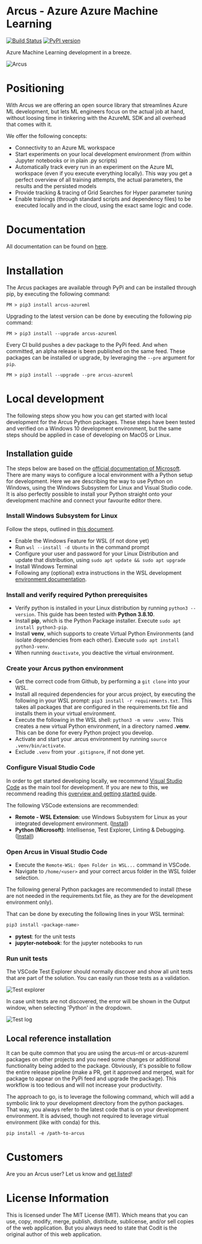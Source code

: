 # Arcus - Azure Azure Machine Learning
[![Build Status](https://dev.azure.com/codit/Arcus/_apis/build/status/Commit%20builds/CI%20-%20Arcus.ML?repoName=arcus-azure%2Farcus.ml&branchName=main)](https://dev.azure.com/codit/Arcus/_build/latest?definitionId=836&repoName=arcus-azure%2Farcus.ml&branchName=main)
[![PyPI version](https://badge.fury.io/py/arcus-azureml.svg)](https://badge.fury.io/py/arcus-azureml)

Azure Machine Learning development in a breeze.

![Arcus](https://raw.githubusercontent.com/arcus-azure/arcus/master/media/arcus.png)

# Positioning

With Arcus we are offering an open source library that streamlines Azure ML development, but lets ML engineers focus on the actual job at hand, without loosing time in tinkering with the AzureML SDK and all overhead that comes with it.

We offer the following concepts:

- Connectivity to an Azure ML workspace
- Start experiments on your local development environment (from within Jupyter notebooks or in plain .py scripts)
- Automatically track every run in an experiment on the Azure ML workspace (even if you execute everything locally).  This way you get a perfect overview of all training attempts, the actual parameters, the results and the persisted models
- Provide tracking & tracing of Grid Searches for Hyper parameter tuning
- Enable trainings (through standard scripts and dependency files) to be executed locally and in the cloud, using the exact same logic and code.

# Documentation
All documentation can be found on [here](https://azure-ml.arcus-azure.net/).

# Installation

The Arcus packages are available through PyPi and can be installed through pip, by executing the following command:

```shell
PM > pip3 install arcus-azureml
```

Upgrading to the latest version can be done by executing the following pip command:

```shell
PM > pip3 install --upgrade arcus-azureml 
```

Every CI build pushes a dev package to the PyPi feed.  And when committed, an alpha release is been published on the same feed.  These packages can be installed or upgrade, by leveraging the `--pre` argument for `pip`.

```shell
PM > pip3 install --upgrade --pre arcus-azureml
```

# Local development

The following steps show you how you can get started with local development for the Arcus Python packages.  These steps have been tested and verified on a Windows 10 development environment, but the same steps should be applied in case of developing on MacOS or Linux.

## Installation guide

The steps below are based on the [official documentation of Microsoft](https://docs.microsoft.com/en-us/windows/python/web-frameworks).  
There are many ways to configure a local environment with a Python setup for development.  Here we are describing the way to use Python on Windows, using the Windows Subsystem for Linux and Visual Studio code. 
It is also perfectly possible to install your Python straight onto your development machine and connect your favourite editor there.            

### Install Windows Subsystem for Linux

Follow the steps, outlined in [this document](https://docs.microsoft.com/en-us/windows/wsl/install).

- Enable the Windows Feature for WSL (if not done yet)
- Run `wsl --install -d Ubuntu` in the command prompt
- Configure your user and password for your Linux Distribution and update that distribution, using `sudo apt update && sudo apt upgrade`
- Install Windows Terminal
- Following any (optional) extra instructions in the WSL development [environment documentation](https://docs.microsoft.com/en-us/windows/wsl/setup/environment#set-up-your-linux-username-and-password).

### Install and verify required Python prerequisites

- Verify python is installed in your Linux distribution by running `python3 --version`.  This guide has been tested with **Python 3.8.10**.
- Install **pip**, which is the Python Package installer.  Execute `sudo apt install python3-pip`.
- Install **venv**, which supports to create Virtual Python Environments (and isolate dependencies from each other).  Execute `sudo apt install python3-venv`.
- When running `deactivate`, you deactive the virtual environment.

### Create your Arcus python environment

- Get the correct code from Github, by performing a `git clone` into your WSL.
- Install all required dependencies for your arcus project, by executing the following in your WSL prompt: `pip3 install -r requirements.txt`.  This takes all packages that are configured in the requirements.txt file and installs them in your virtual environment.
- Execute the following in the WSL shell: `python3 -m venv .venv`.  This creates a new virtual Python environment, in a directory named **.venv**.  This can be done for every Python project you develop.  
- Activate and start your .arcus environment by running `source .venv/bin/activate`. 
- Exclude `.venv` from your `.gitignore`, if not done yet. 

### Configure Visual Studio Code

In order to get started developing locally, we recommend [Visual Studio Code](https://code.visualstudio.com/) as the main tool for development.  If you are new to this, we recommend reading this [overview and getting started guide](https://code.visualstudio.com/docs/python/python-tutorial).

The following VSCode extensions are recommended:

- **Remote - WSL Extension**: use Windows Subsystem for Linux as your integrated development environment. ([Install](https://marketplace.visualstudio.com/items?itemName=ms-vscode-remote.remote-wsl))
- **Python (Microsoft)**: Intellisense, Test Explorer, Linting & Debugging. ([Install](https://marketplace.visualstudio.com/items?itemName=ms-python.python))

### Open Arcus in Visual Studio Code

- Execute the `Remote-WSL: Open Folder in WSL...` command in VSCode. 
- Navigate to `/home/<user>` and your correct arcus folder in the WSL folder selection.

The following general Python packages are recommended to install (these are not needed in the requirements.txt file, as they are for the development environment only).

That can be done by executing the following lines in your WSL terminal:

```bash
pip3 install <package-name>
```

- **pytest**: for the unit tests
- **jupyter-notebook**: for the jupyter notebooks to run

### Run unit tests

The VSCode Test Explorer should normally discover and show all unit tests that are part of the solution.  You can easily run those tests as a validation.

![Test explorer](./docs/static/img/vs-test-explorer.png)

In case unit tests are not discovered, the error will be shown in the Output window, when selecting 'Python' in the dropdown.

![Test log](./docs/static/img/python-vs-output.png)

## Local reference installation

It can be quite common that you are using the arcus-ml or arcus-azureml packages on other projects and you need some changes or additional functionality being added to the package.  Obviously, it's possible to follow the entire release pipeline (make a PR, get it approved and merged, wait for package to appear on the PyPi feed and upgrade the package).  This workflow is too tedious and will not increase your productivity.

The approach to go, is to leverage the following command, which will add a symbolic link to your development directory from the python packages.  That way, you always refer to the latest code that is on your development environment.  It is advised, though not required to leverage virtual environment (like with conda) for this.

```shell
pip install -e /path-to-arcus
```

# Customers
Are you an Arcus user? Let us know and [get listed](https://bit.ly/become-a-listed-arcus-user)!

# License Information
This is licensed under The MIT License (MIT). Which means that you can use, copy, modify, merge, publish, distribute, sublicense, and/or sell copies of the web application. But you always need to state that Codit is the original author of this web application.
